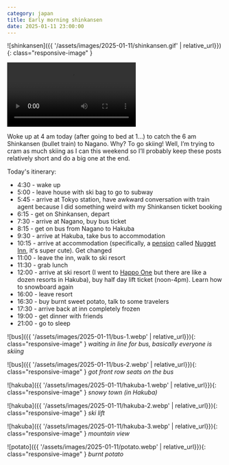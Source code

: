```yaml
---
category: japan
title: Early morning shinkansen
date: 2025-01-11 23:00:00
---
```


![shinkansen]({{ '/assets/images/2025-01-11/shinkansen.gif' | relative_url}}){: class="responsive-image" }

<video controls class="responsive-image">
    <source src="{{ "/assets/videos/2025-01-11/shinkansen.webm" | relative_url }}" type="video/webm">
</video>

Woke up at 4 am today (after going to bed at 1…) to catch the 6 am Shinkansen (bullet train) to Nagano. Why? To go skiing! Well, I’m trying to cram as much skiing as I can this weekend so I’ll probably keep these posts relatively short and do a big one at the end.

Today's itinerary:
- 4:30 - wake up
- 5:00 - leave house with ski bag to go to subway
- 5:45 - arrive at Tokyo station, have awkward conversation with train agent because I did something weird with my Shinkansen ticket booking
- 6:15 - get on Shinkansen, depart
- 7:30 - arrive at Nagano, buy bus ticket
- 8:15 - get on bus from Nagano to Hakuba
- 9:30 - arrive at Hakuba, take bus to accommodation
- 10:15 - arrive at accommodation (specifically, a [pension](https://www.japan-guide.com/e/e2025_pension.html) called [Nugget Inn](https://maps.app.goo.gl/XhWN8m8eowc7e6Gu5), it's super cute). Get changed
- 11:00 - leave the inn, walk to ski resort
- 11:30 - grab lunch
- 12:00 - arrive at ski resort (I went to [Happo One](https://www.hakubavalley.com/en/weather_en/detail_happo_en/) but there are like a dozen resorts in Hakuba), buy half day lift ticket (noon-4pm). Learn how to snowboard again
- 16:00 - leave resort
- 16:30 - buy burnt sweet potato, talk to some travelers
- 17:30 - arrive back at inn completely frozen
- 19:00 - get dinner with friends
- 21:00 - go to sleep

![bus]({{ '/assets/images/2025-01-11/bus-1.webp' | relative_url}}){: class="responsive-image" }
_waiting in line for bus, basically everyone is skiing_

![bus]({{ '/assets/images/2025-01-11/bus-2.webp' | relative_url}}){: class="responsive-image" }
_got front row seats on the bus_

![hakuba]({{ '/assets/images/2025-01-11/hakuba-1.webp' | relative_url}}){: class="responsive-image" }
_snowy town (in Hakuba)_

![hakuba]({{ '/assets/images/2025-01-11/hakuba-2.webp' | relative_url}}){: class="responsive-image" }
_ski lift_

![hakuba]({{ '/assets/images/2025-01-11/hakuba-3.webp' | relative_url}}){: class="responsive-image" }
_mountain view_

![potato]({{ '/assets/images/2025-01-11/potato.webp' | relative_url}}){: class="responsive-image" }
_burnt potato_
